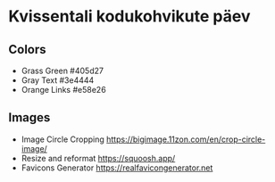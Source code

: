 # Kvissentali kodukohvikute päev

## Colors

* Grass Green #405d27
* Gray Text #3e4444
* Orange Links #e58e26

## Images

* Image Circle Cropping https://bigimage.11zon.com/en/crop-circle-image/
* Resize and reformat https://squoosh.app/
* Favicons Generator https://realfavicongenerator.net